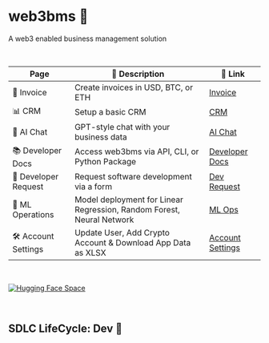 # web3bms 💾
A web3 enabled business management solution

<br>

| Page              | 📃 Description                                     | 🔗 Link                                                   |
|-------------------|-------------------------------------------------|--------------------------------------------------------|
| 📑 Invoice           | Create invoices in USD, BTC, or ETH            | <a href="https://web3bms.streamlit.app/?page=invoice" target="_self">Invoice</a>  |
| 📊 CRM               | Setup a basic CRM                               | <a href="https://web3bms.streamlit.app/?page=crm" target="_self">CRM</a>  |
| 💬 AI Chat           | GPT-style chat with your business data         | <a href="https://web3bms.streamlit.app/?page=ai_chat" target="_self">AI Chat</a>  |
| 📚 Developer Docs    | Access web3bms via API, CLI, or Python Package  | <a href="https://web3bms.streamlit.app/?page=developer_docs" target="_self">Developer Docs</a>  |
| 🚀 Developer Request       | Request software development via a form        | <a href="https://web3bms.streamlit.app/?page=developer_request" target="_self">Dev Request</a>  |
| 👾 ML Operations     | Model deployment for Linear Regression, Random Forest, Neural Network | <a href="https://web3bms.streamlit.app/?page=ml_ops" target="_self">ML Ops</a>  |
| 🛠️ Account Settings     | Update User, Add Crypto Account & Download App Data as XLSX | <a href="https://web3bms.streamlit.app/?page=account_settings" target="_self">Account Settings</a>  |

<br>

[![Hugging Face Space](https://huggingface.co/datasets/huggingface/badges/raw/main/deploy-on-spaces-xl.svg)](https://mattmajestic-web3bms.hf.space/)

<br>

## SDLC LifeCycle: Dev 🚝 
